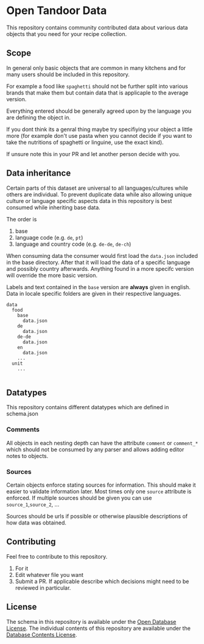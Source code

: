 # Open Tandoor Data
This repository contains community contributed data about various data objects that you need for your recipe collection. 

## Scope
In general only basic objects that are common in many kitchens and for many users should be included in this repository.

For example a food like `spaghetti` should not be further split into various brands that make them but contain data that is applicaple to the average version. 

Everything entered should be generally agreed upon by the language you are defining the object in. 

If you dont think its a genral thing maybe try specifiying your object a little more (for example don't use pasta when you cannot decide if you want to take the nutritions of spaghetti or linguine, use the exact kind).

If unsure note this in your PR and let another person decide with you.


## Data inheritance
Certain parts of this dataset are universal to all languages/cultures while others are individual. To prevent duplicate data while also allowing unique culture or language specific aspects data in this repository is best consumed while inheriting base data. 

The order is
1. base
2. language code (e.g. `de`, `pt`)
3. language and country code (e.g. `de-de`, `de-ch`)

When consuming data the consumer would first load the `data.json` included in the base directory. After that it will load the data of a specific language and possibly country afterwards. Anything found in a more specifc version will override the more basic version. 

Labels and text contained in the `base` version are **always** given in english. Data in locale specific folders are given in their respective languages. 

```
data
  food
    base
      data.json
    de
      data.json
    de-de
      data.json
	en
	  data.json
    ...
  unit
    ...


```

## Datatypes
This repository contains different datatypes which are defined in schema.json

### Comments
All objects in each nesting depth can have the attribute `comment` or `comment_*` which should not 
be consumed by any parser and allows adding editor notes to objects. 

### Sources
Certain objects enforce stating sources for information. This should make it easier to validate information later. 
Most times only one `source` attribute is enforced. 
If multiple sources should be given you can use `source_1`,`source_2`, ...

Sources should be urls if possible or otherwise plausible descriptions of how data was obtained.

## Contributing
Feel free to contribute to this repository.

1. For it
2. Edit whatever file you want
3. Submit a PR. If applicable describe which decisions might need to be reviewed in particular.

## License

The schema in this repository is available under the [Open Database License](https://opendatacommons.org/licenses/odbl/1-0/).
The individual contents of this repository are available under the [Database Contents License](https://opendatacommons.org/licenses/dbcl/1-0/).
